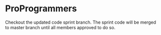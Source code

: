 # ProProgrammers
Checkout the updated code sprint branch. The sprint code will be merged to master branch until all members approved to do so.

